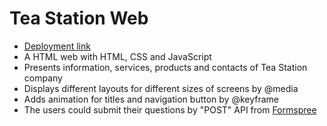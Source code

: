 # Tea Station Web

- [Deployment link]()
- A HTML web with HTML, CSS and JavaScript
- Presents information, services, products and contacts of Tea Station company
- Displays different layouts for different sizes of screens by @media
- Adds animation for titles and navigation button by @keyframe
- The users could submit their questions by "POST" API from [Formspree](https://formspree.io/)
